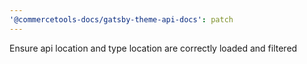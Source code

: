 ```yaml
---
'@commercetools-docs/gatsby-theme-api-docs': patch
---
```


Ensure api location and type location are correctly loaded and filtered
